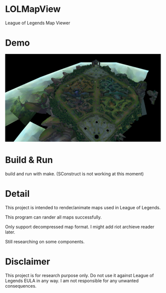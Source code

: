# LOLMapView
League of Legends Map Viewer

Demo
==========
![](https://raw.githubusercontent.com/zzh8829/LOLMapView/master/bin/screenshot.bmp)

Build & Run
===========
build and run with make. (SConstruct is not working at this moment)

Detail
======

This project is intended to render/animate maps used in League of Legends.

This program can rander all maps successfully.

Only support decompressed map format. I might add riot archieve reader later.

Still researching on some components.


Disclaimer
==========
This project is for research purpose only. Do not use it against League of Legends EULA in any way. I am not responsible for any unwanted consequences. 
